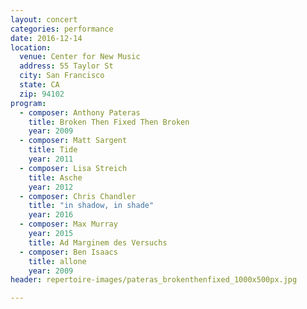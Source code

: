 ```yaml
---
layout: concert
categories: performance
date: 2016-12-14
location:
  venue: Center for New Music
  address: 55 Taylor St
  city: San Francisco
  state: CA
  zip: 94102
program:
  - composer: Anthony Pateras
    title: Broken Then Fixed Then Broken
    year: 2009
  - composer: Matt Sargent
    title: Tide
    year: 2011
  - composer: ​Lisa Streich
    title: Asche
    year: 2012
  - composer: Chris Chandler
    title: "in shadow, in shade"
    year: 2016
  - composer: Max Murray
    year: 2015
    title: Ad Marginem des Versuchs
  - composer: Ben Isaacs
    title: allone
    year: 2009
header: repertoire-images/pateras_brokenthenfixed_1000x500px.jpg

---
```

